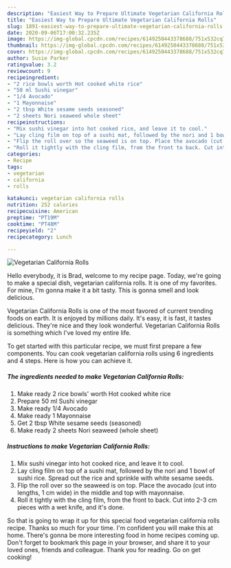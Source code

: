 ```yaml
---
description: "Easiest Way to Prepare Ultimate Vegetarian California Rolls"
title: "Easiest Way to Prepare Ultimate Vegetarian California Rolls"
slug: 1891-easiest-way-to-prepare-ultimate-vegetarian-california-rolls
date: 2020-09-06T17:00:32.235Z
image: https://img-global.cpcdn.com/recipes/6149250443378688/751x532cq70/vegetarian-california-rolls-recipe-main-photo.jpg
thumbnail: https://img-global.cpcdn.com/recipes/6149250443378688/751x532cq70/vegetarian-california-rolls-recipe-main-photo.jpg
cover: https://img-global.cpcdn.com/recipes/6149250443378688/751x532cq70/vegetarian-california-rolls-recipe-main-photo.jpg
author: Susie Parker
ratingvalue: 3.2
reviewcount: 9
recipeingredient:
- "2 rice bowls worth Hot cooked white rice"
- "50 ml Sushi vinegar"
- "1/4 Avocado"
- "1 Mayonnaise"
- "2 tbsp White sesame seeds seasoned"
- "2 sheets Nori seaweed whole sheet"
recipeinstructions:
- "Mix sushi vinegar into hot cooked rice, and leave it to cool."
- "Lay cling film on top of a sushi mat, followed by the nori and 1 bowl of sushi rice. Spread out the rice and sprinkle with white sesame seeds."
- "Flip the roll over so the seaweed is on top. Place the avocado (cut into lengths, 1 cm wide) in the middle and top with mayonnaise."
- "Roll it tightly with the cling film, from the front to back. Cut into 2-3 cm pieces with a wet knife, and it&#39;s done."
categories:
- Recipe
tags:
- vegetarian
- california
- rolls

katakunci: vegetarian california rolls 
nutrition: 252 calories
recipecuisine: American
preptime: "PT19M"
cooktime: "PT48M"
recipeyield: "2"
recipecategory: Lunch

---
```



![Vegetarian California Rolls](https://img-global.cpcdn.com/recipes/6149250443378688/751x532cq70/vegetarian-california-rolls-recipe-main-photo.jpg)

Hello everybody, it is Brad, welcome to my recipe page. Today, we're going to make a special dish, vegetarian california rolls. It is one of my favorites. For mine, I'm gonna make it a bit tasty. This is gonna smell and look delicious.



Vegetarian California Rolls is one of the most favored of current trending foods on earth. It is enjoyed by millions daily. It's easy, it is fast, it tastes delicious. They're nice and they look wonderful. Vegetarian California Rolls is something which I've loved my entire life.


To get started with this particular recipe, we must first prepare a few components. You can cook vegetarian california rolls using 6 ingredients and 4 steps. Here is how you can achieve it.

<!--inarticleads1-->

##### The ingredients needed to make Vegetarian California Rolls:

1. Make ready 2 rice bowls&#39; worth Hot cooked white rice
1. Prepare 50 ml Sushi vinegar
1. Make ready 1/4 Avocado
1. Make ready 1 Mayonnaise
1. Get 2 tbsp White sesame seeds (seasoned)
1. Make ready 2 sheets Nori seaweed (whole sheet)




<!--inarticleads2-->

##### Instructions to make Vegetarian California Rolls:

1. Mix sushi vinegar into hot cooked rice, and leave it to cool.
1. Lay cling film on top of a sushi mat, followed by the nori and 1 bowl of sushi rice. Spread out the rice and sprinkle with white sesame seeds.
1. Flip the roll over so the seaweed is on top. Place the avocado (cut into lengths, 1 cm wide) in the middle and top with mayonnaise.
1. Roll it tightly with the cling film, from the front to back. Cut into 2-3 cm pieces with a wet knife, and it&#39;s done.




So that is going to wrap it up for this special food vegetarian california rolls recipe. Thanks so much for your time. I'm confident you will make this at home. There's gonna be more interesting food in home recipes coming up. Don't forget to bookmark this page in your browser, and share it to your loved ones, friends and colleague. Thank you for reading. Go on get cooking!
